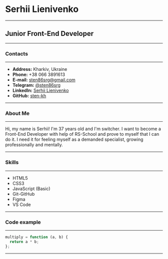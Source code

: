 # Serhii Lienivenko

---

## Junior Front-End Developer

---

### Contacts

---

- **Address:** Kharkiv, Ukraine
- **Phone:** +38 066 3891613
- **E-mail:** sten86srg@gmail.com
- **Telegram:** [@sten86srg](https://t.me/sten86srg "Ссылка на Telegramm")
- **LinkedIn:** [Serhii Lienivenko](https://www.linkedin.com/in/lienivenko-serhii-404899102 "Ссылка на профиль LinkedIn")
- **GitHub:** [sten-kh](https://github.com/sten-kh "Ссылка на GitHub аккаунт")

---

### About Me

---

Hi, my name is Serhii! I'm 37 years old and I'm switcher. I want to become a Front-End Developer with help of RS-School and prove to myself that I can do it.
I need it for feeling myself as a demanded specialist, growing professionally and mentally.

---

### Skills

---

- HTML5
- CSS3
- JavaScript (Basic)
- Git-GitHub
- Figma
- VS Code

---

### Code example

---

```js
multiply = function (a, b) {
  return a * b;
};
```

--- 